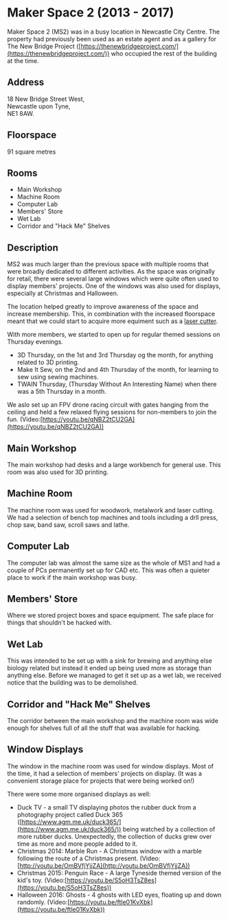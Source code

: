 # Maker Space 2 (2013 - 2017)

Maker Space 2 (MS2) was in a busy location in Newcastle City Centre.
The property had previously been used as an estate agent and as a gallery for The New Bridge Project ([https://thenewbridgeproject.com/](https://thenewbridgeproject.com/)) who occupied the rest of the building at the time.

## Address

18 New Bridge Street West,<br>
Newcastle upon Tyne,<br>
NE1 8AW.

## Floorspace

91 square metres

## Rooms
- Main Workshop
- Machine Room
- Computer Lab
- Members' Store
- Wet Lab
- Corridor and "Hack Me" Shelves

## Description

MS2 was much larger than the previous space with multiple rooms that were broadly dedicated to different activities.
As the space was originally for retail, there were several large windows which were quite often used to display members' projects.
One of the windows was also used for displays, especially at Christmas and Halloween.

The location helped greatly to improve awareness of the space and increase membership.
This, in combination with the increased floorspace meant that we could start to acquire more equiment such as a [laser cutter](../../equipment/laser_cutter/).

With more members, we started to open up for regular themed sessions on Thursday evenings.
- 3D Thursday, on the 1st and 3rd Thursday og the month, for anything related to 3D printing.
- Make It Sew, on the 2nd and 4th Thursday of the month, for learning to sew using sewing machines.
- TWAIN Thursday, (Thursday Without An Interesting Name) when there was a 5th Thursday in a month.

We aslo set up an FPV drone racing circuit with gates hanging from the ceiling and held a few relaxed flying sessions for non-members to join the fun. (Video:[https://youtu.be/qNBZ2tCU2GA](https://youtu.be/qNBZ2tCU2GA))

## Main Workshop

The main workshop had desks and a large workbench for general use.
This room was also used for 3D printing.

## Machine Room

The machine room was used for woodwork, metalwork and laser cutting.
We had a selection of bench top machines and tools including a drll press, chop saw, band saw, scroll saws and lathe.

## Computer Lab

The computer lab was almost the same size as the whole of MS1 and had a couple of PCs permanently set up for CAD etc.
This was often a quieter place to work if the main workshop was busy.

## Members' Store

Where we stored project boxes and space equipment.  The safe place for things that shouldn't be hacked with.

## Wet Lab

This was intended to be set up with a sink for brewing and anything else biology related but instead it ended up being used more as storage than anything else.
Before we managed to get it set up as a wet lab, we received notice that the building was to be demolished.

## Corridor and "Hack Me" Shelves

The corridor between the main workshop and the machine room was wide enough for shelves full of all the stuff that was available for hacking.

## Window Displays
The window in the machine room was used for window displays.
Most of the time, it had a selection of members' projects on display.
(It was a convenient storage place for projects that were being worked on!)

There were some more organised displays as well:
- Duck TV - a small TV displaying photos the rubber duck from a photography project called Duck 365 ([https://www.agm.me.uk/duck365/](https://www.agm.me.uk/duck365/)) being watched by a collection of more rubber ducks.
Unexpectedly, the collection of ducks grew over time as more and more people added to it.
- Christmas 2014: Marble Run - A Christmas window with a marble following the route of a Christmas present. (Video:[http://youtu.be/OmBVfjYjjZA](http://youtu.be/OmBVfjYjjZA))
- Christmas 2015: Penguin Race - A large Tyneside themed version of the kid's toy. (Video:[https://youtu.be/S5oH3TsZ8es](https://youtu.be/S5oH3TsZ8es))
- Halloween 2016: Ghosts - 4 ghosts with LED eyes, floating up and down randomly. (Video:[https://youtu.be/ftle01KvXbk](https://youtu.be/ftle01KvXbk))
